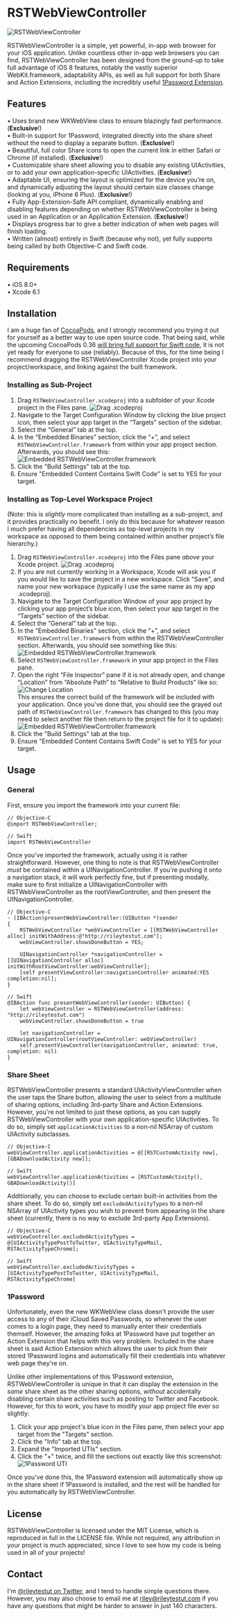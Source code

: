 # RSTWebViewController

![RSTWebViewController](https://cloud.githubusercontent.com/assets/705880/5564786/3ea66d44-8e9a-11e4-932c-2940225754f5.png)

RSTWebViewController is a simple, yet powerful, in-app web browser for your iOS application. Unlike countless other in-app web browsers you can find, RSTWebViewController has been designed from the ground-up to take full advantage of iOS 8 features, notably the vastly superior WebKit.framework, adaptability APIs, as well as full support for both Share and Action Extensions, including the incredibly useful [1Password Extension](https://github.com/AgileBits/onepassword-app-extension).

## Features

• Uses brand new WKWebView class to ensure blazingly fast performance. (**Exclusive**!)  
• Built-in support for 1Password, integrated directly into the share sheet without the need to display a separate button. (**Exclusive**!)  
• Beautiful, full color Share icons to open the current link in either Safari or Chrome (if installed). (**Exclusive**!)  
• Customizable share sheet allowing you to disable any existing UIActivities, or to add your own application-specific UIActivities. (**Exclusive**!)  
• Adaptable UI, ensuring the layout is optimized for the device you’re on, and dynamically adjusting the layout should certain size classes change (looking at you, iPhone 6 Plus). (**Exclusive**!)  
• Fully App-Extension-Safe API compliant, dynamically enabling and disabling features depending on whether RSTWebViewController is being used in an Application or an Application Extension. (**Exclusive**!)  
• Displays progress bar to give a better indication of when web pages will finish loading.  
• Written (almost) entirely in Swift (because why not), yet fully supports being called by both Objective-C and Swift code.  

## Requirements

• iOS 8.0+  
• Xcode 6.1

## Installation

I am a huge fan of [CocoaPods](http://cocoapods.org), and I strongly recommend you trying it out for yourself as a better way to use open source code. That being said, while the upcoming CocoaPods 0.36 [will bring full support for Swift code](http://blog.cocoapods.org/Pod-Authors-Guide-to-CocoaPods-Frameworks/), it is not yet ready for everyone to use (reliably). Because of this, for the time being I recommend dragging the RSTWebViewController Xcode project into your project/workspace, and linking against the built framework.

### Installing as Sub-Project

1. Drag `RSTWebViewController.xcodeproj` into a subfolder of your Xcode project in the Files pane.
![Drag .xcodeproj](https://cloud.githubusercontent.com/assets/705880/5563568/9fed5018-8e45-11e4-8403-6ccc8b598ced.png)
2. Navigate to the Target Configuration Window by clicking the blue project icon, then select your app target in the “Targets” section of the sidebar.
3. Select the “General” tab at the top.
4. In the “Embedded Binaries” section, click the “+”, and select `RSTWebViewController.framework` from within your app project section. Afterwards, you should see this:
![Embedded RSTWebViewController.framework](https://cloud.githubusercontent.com/assets/705880/5563577/4fbdc158-8e46-11e4-8b43-e0d87189de0b.png)
5. Click the "Build Settings" tab at the top.
6. Ensure "Embedded Content Contains Swift Code" is set to YES for your target.

### Installing as Top-Level Workspace Project
(Note: this is _slightly_ more complicated than installing as a sub-project, and it provides practically no benefit. I only do this because for whatever reason I much prefer having all dependencies as top-level projects in my workspace as opposed to them being contained within another project’s file hierarchy.)

1. Drag `RSTWebViewController.xcodeproj` into the Files pane _above_ your Xcode project.
![Drag .xcodeproj](https://cloud.githubusercontent.com/assets/705880/5563572/d13c24e6-8e45-11e4-86eb-fc0220df6bdd.png)
2. If you are not currently working in a Workspace, Xcode will ask you if you would like to save the project in a new workspace. Click “Save”, and name your new workspace (typically I use the same name as my app .xcodeproj).
3. Navigate to the Target Configuration Window of your app project by clicking your app project’s blue icon, then select your app target in the “Targets” section of the sidebar.
4. Select the “General” tab at the top.
5. In the “Embedded Binaries” section, click the “+”, and select `RSTWebViewController.framework` from within the RSTWebViewController section. Afterwards, you should see something like this:
![Embedded RSTWebViewController.framework](https://cloud.githubusercontent.com/assets/705880/5563578/5128f4f4-8e46-11e4-9e6d-a312c9d52303.png)
5. Select `RSTWebViewController.framework` in your app project in the Files pane.
6. Open the right “File Inspector” pane if it is not already open, and change “Location” from “Absolute Path” to “Relative to Build Products” like so:  
![Change Location](https://cloud.githubusercontent.com/assets/705880/5563745/e4ee8246-8e53-11e4-9d81-8480745bec95.png)  
This ensures the correct build of the framework will be included with your application. Once you've done that, you should see the grayed out path of `RSTWebViewController.framework` has changed to this (you may need to select another file then return to the project file for it to update):
![Embedded RSTWebViewController.framework](https://cloud.githubusercontent.com/assets/705880/5563577/4fbdc158-8e46-11e4-8b43-e0d87189de0b.png)
7. Click the "Build Settings" tab at the top.
8. Ensure "Embedded Content Contains Swift Code" is set to YES for your target.

## Usage

### General

First, ensure you import the framework into your current file:  

	// Objective-C
	@import RSTWebViewController;

	// Swift
	import RSTWebViewController

Once you’ve imported the framework, actually using it is rather straightforward. However, one thing to note is that RSTWebViewController _must_ be contained within a UINavigationController. If you’re pushing it onto a navigation stack, it will work perfectly fine, but if presenting modally, make sure to first initialize a UINavigationController with RSTWebViewController as the rootViewController, and then present the UINavigationController.

    // Objective-C
    - (IBAction)presentWebViewController:(UIButton *)sender
    {
        RSTWebViewController *webViewController = [[RSTWebViewController alloc] initWithAddress:@"http://rileytestut.com"];
        webViewController.showsDoneButton = YES;
    
        UINavigationController *navigationController = [[UINavigationController alloc] initWithRootViewController:webViewController];
        [self presentViewController:navigationController animated:YES completion:nil];
    }

	// Swift
	@IBAction func presentWebViewController(sender: UIButton) {
        let webViewController = RSTWebViewController(address: "http://rileytestut.com")
        webViewController.showsDoneButton = true
        
        let navigationController = UINavigationController(rootViewController: webViewController)
        self.presentViewController(navigationController, animated: true, completion: nil)
	}
	
### Share Sheet

RSTWebViewController presents a standard UIActivityViewController when the user taps the Share button, allowing the user to select from a multitude of sharing options, including 3rd-party Share and Action Extensions. However, you're not limited to just these options, as you can supply RSTWebViewController with your own application-specific UIActivities. To do so, simply set `applicationActivities` to a non-nil NSArray of custom UIActivity subclasses.

    // Objective-C
    webViewController.applicationActivities = @[[RSTCustomActivity new], [GBADownloadActivity new]];
    
    // Swift
    webViewController.applicationActivities = [RSTCustomActivity(), GBADownloadActivity()]
    
Additionally, you can choose to exclude certain built-in activities from the share sheet. To do so, simply set `excludedActivityTypes` to a non-nil NSArray of UIActivity types you wish to prevent from appearing in the share sheet (currently, there is no way to exclude 3rd-party App Extensions).

    // Objective-C
    webViewController.excludedActivityTypes = @[UIActivityTypePostToTwitter, UIActivityTypeMail, RSTActivityTypeChrome];
    
    // Swift
    webViewController.excludedActivityTypes = [UIActivityTypePostToTwitter, UIActivityTypeMail, RSTActivityTypeChrome]

### 1Password

Unfortunately, even the new WKWebView class doesn't provide the user access to any of their iCloud Saved Passwords, so whenever the user comes to a login page, they need to manually enter their credentials themself. However, the amazing folks at 1Password have put together an Action Extension that helps with this very problem. Included in the share sheet is said Action Extension which allows the user to pick from their stored 1Password logins and automatically fill their credentials into whatever web page they're on. 

Unlike other implementations of this 1Password extension, RSTWebViewController is unique in that it can display the extension in the _same_ share sheet as the other sharing options, _without_ accidentally disabling certain share activities such as posting to Twitter and Facebook. However, for this to work, you have to modify your app project file ever so slightly:

1. Click your app project's blue icon in the Files pane, then select your app target from the "Targets" section.
2. Click the "Info" tab at the top.
3. Expand the "Imported UTIs" section.
4. Click the "+" twice, and fill the sections out exactly like this screenshot: ![1Password UTI](https://cloud.githubusercontent.com/assets/705880/5585026/3c88e890-9064-11e4-8911-bd1cf25f1e67.png)

Once you've done this, the 1Password extension will automatically show up in the share sheet if 1Password is installed, and the rest will be handled for you automatically by RSTWebViewController.

## License

RSTWebViewController is licensed under the MIT License, which is reproduced in full in the LICENSE file. While not required, any attribution in your project is much appreciated, since I love to see how my code is being used in all of your projects!

## Contact

I'm [@rileytestut on Twitter](http://twitter.com/rileytestut), and I tend to handle simple questions there. However, you may also choose to email me at [riley@rileytestut.com](mailto:riley@rileytestut.com) if you have any questions that might be harder to answer in just 140 characters.

